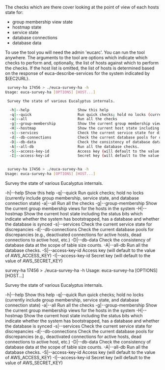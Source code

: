 The checks which are there cover looking at the point of view of each hosts state for:
- group membership view state
- hostmap state
- service state
- database connections
- database data

To use the tool you will need the admin 'eucarc'.  You can run the tool anywhere.  The arguments to the tool are options which indicate which checks to perform and, optionally, the list of hosts against which to perform the checks.  If the host list is omitted, the list of hosts is determined based on the response of euca-describe-services for the system indicated by ${EC2URL}.

```bash
 survey-ha 17456 > ./euca-survey-ha -h
Usage: euca-survey-ha [OPTIONS] [HOST...]

 Survey the state of various Eucalyptus internals.

  -h|--help                      Show this help
  -q|--quick                     Run quick checks; hold no locks (currently include group membership, service state, and database connection state)
  -a|--all                       Run all the checks
  -g|--group-membership          Show the current group membership views for the hosts in the system
  -H|--hostmap                   Show the current host state including the status bits which indicate whether the system has bootstrapped, has a database and whether the database is synced
  -s|--services                  Check the current service state for discrepancies
  -d|--db-connections            Check the current database pools for discrepancies (e.g., deactivated connections for active hosts, dead connections to active host, etc.)
  -D|--db-data                   Check the consistency of database data at the scope of table size counts.
  -A|--all-db                    Run all the database checks.
  -S|--access-key-id             Access key (will default to the value of AWS_ACCESS_KEY)
  -I|--access-key-id             Secret key (will default to the value of AWS_SECRET_KEY)
 

 survey-ha 17456 > ./euca-survey-ha -h
Usage: euca-survey-ha [OPTIONS] [HOST...]
```
 Survey the state of various Eucalyptus internals.

  -h|--help                      Show this help
  -q|--quick                     Run quick checks; hold no locks (currently include group membership, service state, and database connection state)
  -a|--all                       Run all the checks
  -g|--group-membership          Show the current group membership views for the hosts in the system
  -H|--hostmap                   Show the current host state including the status bits which indicate whether the system has bootstrapped, has a database and whether the database is synced
  -s|--services                  Check the current service state for discrepancies
  -d|--db-connections            Check the current database pools for discrepancies (e.g., deactivated connections for active hosts, dead connections to active host, etc.)
  -D|--db-data                   Check the consistency of database data at the scope of table size counts.
  -A|--all-db                    Run all the database checks.
  -S|--access-key-id             Access key (will default to the value of AWS_ACCESS_KEY)
  -I|--access-key-id             Secret key (will default to the value of AWS_SECRET_KEY)
 

 survey-ha 17456 > ./euca-survey-ha -h
Usage: euca-survey-ha [OPTIONS] [HOST...]

 Survey the state of various Eucalyptus internals.

  -h|--help                      Show this help
  -q|--quick                     Run quick checks; hold no locks (currently include group membership, service state, and database connection state)
  -a|--all                       Run all the checks
  -g|--group-membership          Show the current group membership views for the hosts in the system
  -H|--hostmap                   Show the current host state including the status bits which indicate whether the system has bootstrapped, has a database and whether the database is synced
  -s|--services                  Check the current service state for discrepancies
  -d|--db-connections            Check the current database pools for discrepancies (e.g., deactivated connections for active hosts, dead connections to active host, etc.)
  -D|--db-data                   Check the consistency of database data at the scope of table size counts.
  -A|--all-db                    Run all the database checks.
  -S|--access-key-id             Access key (will default to the value of AWS_ACCESS_KEY)
  -I|--access-key-id             Secret key (will default to the value of AWS_SECRET_KEY)

